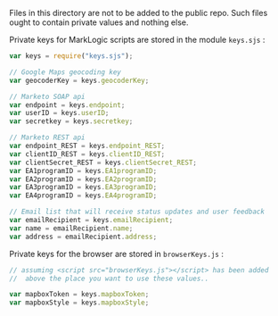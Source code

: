 Files in this directory are not to be added to the public repo. Such files
ought to contain private values and nothing else.


Private keys for MarkLogic scripts are stored in the module `keys.sjs` :


```javascript
var keys = require("keys.sjs");

// Google Maps geocoding key
var geocoderKey = keys.geocoderKey;

// Marketo SOAP api
var endpoint = keys.endpoint;
var userID = keys.userID;
var secretkey = keys.secretkey;

// Marketo REST api
var endpoint_REST = keys.endpoint_REST;
var clientID_REST = keys.clientID_REST;
var clientSecret_REST = keys.clientSecret_REST;
var EA1programID = keys.EA1programID;
var EA2programID = keys.EA2programID;
var EA3programID = keys.EA3programID;
var EA4programID = keys.EA4programID;

// Email list that will receive status updates and user feedback
var emailRecipient = keys.emailRecipient;
var name = emailRecipient.name;
var address = emailRecipient.address;

```


Private keys for the browser are stored in `browserKeys.js` :

```javascript
// assuming <script src="browserKeys.js"></script> has been added
//  above the place you want to use these values..

var mapboxToken = keys.mapboxToken;
var mapboxStyle = keys.mapboxStyle;
```


